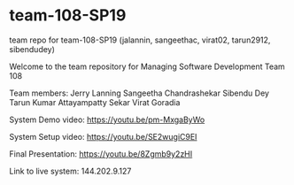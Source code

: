 # team-108-SP19
team repo for team-108-SP19 (jalannin, sangeethac, virat02, tarun2912, sibendudey)

Welcome to the team repository for Managing Software Development Team 108

Team members:
Jerry Lanning
Sangeetha Chandrashekar
Sibendu Dey
Tarun Kumar Attayampatty Sekar
Virat Goradia

System Demo video:
https://youtu.be/pm-MxgaByWo

System Setup video:
https://youtu.be/SE2wugiC9EI

Final Presentation:
https://youtu.be/8Zgmb9y2zHI

Link to live system:
144.202.9.127

